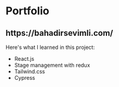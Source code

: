 <h1>Portfolio</h1>
<h2>https://bahadirsevimli.com/</h2>
<p>Here's what I learned in this project:</p>
<ul>
  <li>React.js</li>
  <li>Stage management with redux</li>
  <li>Tailwind.css</li>
  <li>Cypress</li>
</ul>

